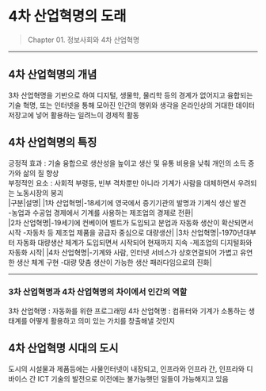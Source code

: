  # 4차 산업혁명의 도래
 
 > Chapter 01. 정보사회와 4차 산업혁명
 ***
 ## 4차 산업혁명의 개념
 3차 산업혁명을 기반으로 하여 디지털, 생물학, 물리학 등의 경계가 없어지고 융합되는 기술 혁명,
 또는 인터넷을 통해 모아진 인간의 행위와 생각을 온라인상의 거대한 데이터 저장고에 넣어 활용하는 일려느이 경제적 활동 
 ## 4차 산업혁명의 특징
 긍정적 효과 : 기술 융합으로 생산성을 높이고 생산 및 유통 비용을 낮춰 개인의 소득 증가와 삶의 질 향상<br>
 부정적인 요소 : 사회적 부령등, 빈부 격차뿐만 아니라 기계가 사람을 대체하면서 우려되는 노동시장의 붕괴<br>
 |구분|설명|
 |1차 산업혁명|-18세기에 영국에서 증기기관의 발명과 기계식 생산 발견<br>-농업과 수공업 경제에서 기계를 사용하는 제조업의 경제로 전환|<br>
 |2차 산업혁명|-19세기에 컨베이어 벨트가 도입되고 분업과 자동화 생산이 확산되면서 시작 -자동차 등 제조업 제품을 공급자 중심으로 대량생산|
 |3차 산업혁명|-1970년대부터 자동화 대량생산 체계가 도입되면서 시작되어 현재까지 지속 -제조업의 디지털화와 자동화 시작|
 |4차 산업혁명|-기계와 사람, 인터넷 서비스가 상호연결되어 가볍고 유연한 생산 체계 구현 -대량 맞춤 생산이 가능한 생산 패러다임으로의 진화|
 ***
 ### 3차 산업혁명과 4차 산업혁명의 차이에서 인간의 역할
 3차 산업혁명 : 자동화를 위한 프로그래밍
 4차 산업혁명 : 컴퓨터와 기계가 소통하는 생태계를 어떻게 활용하고 의미 있는 가치를 창출해낼 것인지
 ## 4차 산업혁명 시대의 도시
 도시의 시설물과 제품등에는 사물인터넷이 내장되고, 인프라와 인프라 간, 인프라와 디바이스 간 ICT 기술의 발전으로 이전에는 불가능햇던 일들이 가능해지고  있음
 
